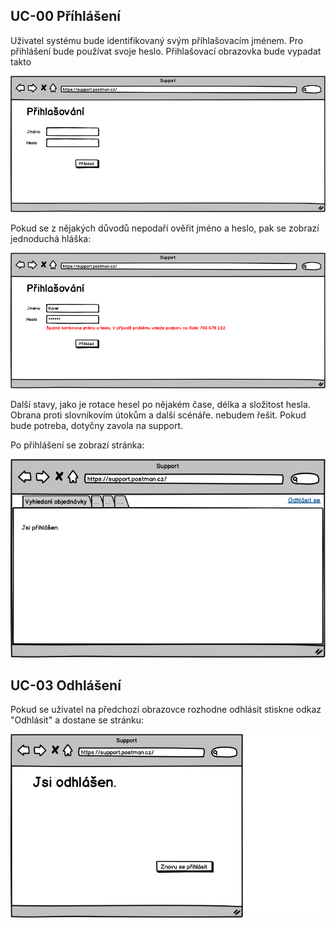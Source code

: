## <a name="uc-00"></a>UC-00 Příhlášení

Uživatel systému bude identifikovaný svým  přihlašovacím jménem. Pro přihlášení bude používat svoje heslo. Přihlašovací obrazovka bude vypadat takto

![Přihlašovací obrazovka](./uc-00-1.png "Přihlašovací obrazovka")
 
Pokud se z nějakých důvodů nepodaří ověřit jméno a heslo, pak se zobrazí jednoduchá hláška:
   
![Přihlašovací obrazovka - nastala chyba](./uc-00-2.png "Přihlašovací obrazovka - nastala chyba")

Další stavy, jako je rotace hesel po nějakém čase, délka a složitost hesla. Obrana proti slovníkovím útokům a další scénáře. nebudem řešit. Pokud bude potreba, dotyčny zavola na support.

Po přihlášení se zobrazí stránka:
   
![Uvítací obrazovka](./uc-00-3.png "Uvítací obrazovka")

## <a name="uc-03"></a>UC-03 Odhlášení

Pokud se uživatel na předchozí obrazovce rozhodne odhlásit stiskne odkaz "Odhlásit" a dostane se stránku:

![Jste odhlášen](./uc-03-1.png "Jste odhlášen")



